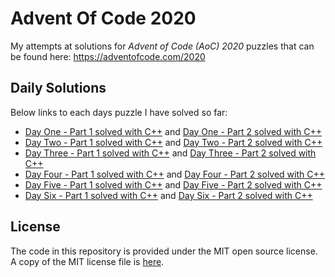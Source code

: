 # Advent Of Code 2020

My attempts at solutions for _Advent of Code (AoC) 2020_ puzzles that can be
found here: https://adventofcode.com/2020

## Daily Solutions

Below links to each days puzzle I have solved so far:

- [Day One - Part 1 solved with C++](./Day-01/aoc_day01_p1.cc) and
  [Day One - Part 2 solved with C++](./Day-01/aoc_day01_p2.cc)
- [Day Two - Part 1 solved with C++](./Day-02/aoc_day02_p1.cc) and
  [Day Two - Part 2 solved with C++](./Day-02/aoc_day02_p2.cc)
- [Day Three - Part 1 solved with C++](./Day-03/aoc_day03_p1.cc) and
  [Day Three - Part 2 solved with C++](./Day-03/aoc_day03_p2.cc)
- [Day Four - Part 1 solved with C++](./Day-04/aoc_day04_p1.cc) and
  [Day Four - Part 2 solved with C++](./Day-04/aoc_day04_p2.cc)
- [Day Five - Part 1 solved with C++](./Day-05/aoc_day05_p1.cc) and
  [Day Five - Part 2 solved with C++](./Day-05/aoc_day05_p2.cc)
- [Day Six - Part 1 solved with C++](./Day-06/aoc_day06_p1.cc) and
  [Day Six - Part 2 solved with C++](./Day-06/aoc_day06_p2.cc)

## License

The code in this repository is provided under the MIT open source license. A
copy of the MIT license file is [here](./LICENSE).
